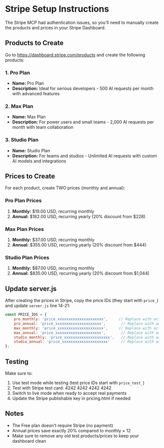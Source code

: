 # Stripe Setup Instructions

The Stripe MCP had authentication issues, so you'll need to manually create the products and prices in your Stripe Dashboard.

## Products to Create

Go to https://dashboard.stripe.com/products and create the following products:

### 1. Pro Plan
- **Name:** Pro Plan
- **Description:** Ideal for serious developers - 500 AI requests per month with advanced features

### 2. Max Plan
- **Name:** Max Plan
- **Description:** For power users and small teams - 2,000 AI requests per month with team collaboration

### 3. Studio Plan
- **Name:** Studio Plan
- **Description:** For teams and studios - Unlimited AI requests with custom AI models and integrations

## Prices to Create

For each product, create TWO prices (monthly and annual):

### Pro Plan Prices
1. **Monthly:** $19.00 USD, recurring monthly
2. **Annual:** $182.00 USD, recurring yearly (20% discount from $228)

### Max Plan Prices
1. **Monthly:** $37.00 USD, recurring monthly
2. **Annual:** $355.00 USD, recurring yearly (20% discount from $444)

### Studio Plan Prices
1. **Monthly:** $87.00 USD, recurring monthly
2. **Annual:** $835.00 USD, recurring yearly (20% discount from $1,044)

## Update server.js

After creating the prices in Stripe, copy the price IDs (they start with `price_`) and update `server.js` line 14-21:

```javascript
const PRICE_IDS = {
    pro_monthly: 'price_xxxxxxxxxxxxxxxxxxxxx',     // Replace with actual Pro monthly price ID
    pro_annual: 'price_xxxxxxxxxxxxxxxxxxxxx',       // Replace with actual Pro annual price ID
    max_monthly: 'price_xxxxxxxxxxxxxxxxxxxxx',     // Replace with actual Max monthly price ID
    max_annual: 'price_xxxxxxxxxxxxxxxxxxxxx',       // Replace with actual Max annual price ID
    studio_monthly: 'price_xxxxxxxxxxxxxxxxxxxxx',   // Replace with actual Studio monthly price ID
    studio_annual: 'price_xxxxxxxxxxxxxxxxxxxxx'     // Replace with actual Studio annual price ID
};
```

## Testing

Make sure to:
1. Use test mode while testing (test price IDs start with `price_test_`)
2. Test with Stripe test card: 4242 4242 4242 4242
3. Switch to live mode when ready to accept real payments
4. Update the Stripe publishable key in pricing.html if needed

## Notes
- The Free plan doesn't require Stripe (no payment)
- Annual prices save exactly 20% compared to monthly × 12
- Make sure to remove any old test products/prices to keep your dashboard clean
